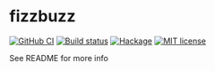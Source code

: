 # fizzbuzz

[![GitHub CI](https://github.com/DavSanchez/fizzbuzz/workflows/CI/badge.svg)](https://github.com/DavSanchez/fizzbuzz/actions)
[![Build status](https://img.shields.io/travis/DavSanchez/fizzbuzz.svg?logo=travis)](https://travis-ci.com/DavSanchez/fizzbuzz)
[![Hackage](https://img.shields.io/hackage/v/fizzbuzz.svg?logo=haskell)](https://hackage.haskell.org/package/fizzbuzz)
[![MIT license](https://img.shields.io/badge/license-MIT-blue.svg)](LICENSE)

See README for more info

